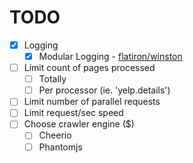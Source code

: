 # TODO

- [x] Logging
  - [x] Modular Logging - [flatiron/winston](https://github.com/flatiron/winston)
- [ ] Limit count of pages processed
  - [ ] Totally
  - [ ] Per processor (ie. 'yelp.details')
- [ ] Limit number of parallel requests
- [ ] Limit request/sec speed
- [ ] Choose crawler engine ($)
  - [ ] Cheerio
  - [ ] Phantomjs
